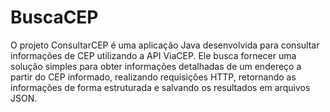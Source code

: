 # BuscaCEP
O projeto ConsultarCEP é uma aplicação Java desenvolvida para consultar informações de CEP utilizando a API ViaCEP. Ele busca fornecer uma solução simples para obter informações detalhadas de um endereço a partir do CEP informado, realizando requisições HTTP, retornando as informações de forma estruturada e salvando os resultados em arquivos JSON.
